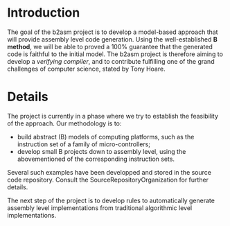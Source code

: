 # Introduction #

The goal of the b2asm project is to develop a model-based approach that will provide assembly level code generation. Using the well-established **B method**, we will be able to proved a 100% guarantee that the generated code is faithful to the initial model. The b2asm project is therefore aiming to develop a _verifying compiler_, and to contribute fulfilling one of the grand challenges of computer science, stated by Tony Hoare.

# Details #

The project is currently in a phase where we try to establish the feasibility of the approach. Our methodology is to:
  * build abstract (B) models of computing platforms, such as the instruction set of a family of micro-controllers;
  * develop small B projects down to assembly level, using the abovementioned of the corresponding instruction sets.

Several such examples have been developped and stored in the source code repository. Consult the SourceRepositoryOrganization for further details.

The next step of the project is to develop rules to automatically generate assembly level implementations from traditional algorithmic level implementations.